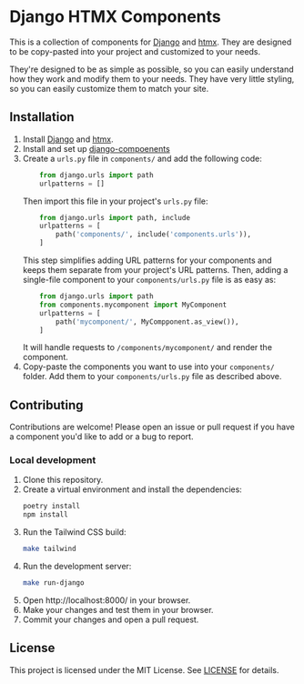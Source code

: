# Django HTMX Components

This is a collection of components for [Django](https://www.djangoproject.com/) and [htmx](https://htmx.org/). They are designed to be copy-pasted into your project and customized to your needs.

They're designed to be as simple as possible, so you can easily understand how they work and modify them to your needs. They have very little styling, so you can easily customize them to match your site.

## Installation

1. Install [Django](https://www.djangoproject.com/) and [htmx](https://htmx.org/).
2. Install and set up [django-compoenents](https://github.com/EmilStenstrom/django-components)
3. Create a `urls.py` file in `components/` and add the following code:
   ```python
       from django.urls import path
       urlpatterns = []
   ```
   Then import this file in your project's `urls.py` file:
   ```python
       from django.urls import path, include
       urlpatterns = [
           path('components/', include('components.urls')),
       ]
   ```
   This step simplifies adding URL patterns for your components and keeps them separate from your project's URL patterns. Then, adding a single-file component to your `components/urls.py` file is as easy as:
   ```python
       from django.urls import path
       from components.mycomponent import MyComponent
       urlpatterns = [
           path('mycomponent/', MyCompponent.as_view()),
       ]
   ```
   It will handle requests to `/components/mycomponent/` and render the component.
4. Copy-paste the components you want to use into your `components/` folder. Add them to your `components/urls.py` file as described above.

## Contributing

Contributions are welcome! Please open an issue or pull request if you have a component you'd like to add or a bug to report.

### Local development

1. Clone this repository.
2. Create a virtual environment and install the dependencies:
   ```bash
   poetry install
   npm install
   ```
3. Run the Tailwind CSS build:
   ```bash
   make tailwind
   ```
4. Run the development server:
   ```bash
   make run-django
   ```
5. Open http://localhost:8000/ in your browser.
6. Make your changes and test them in your browser.
7. Commit your changes and open a pull request.

## License

This project is licensed under the MIT License. See [LICENSE](LICENSE) for details.
